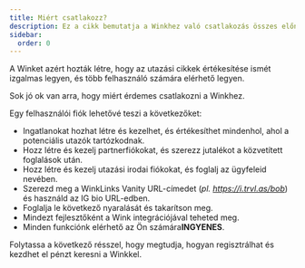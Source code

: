 ```yaml
---
title: Miért csatlakozz?
description: Ez a cikk bemutatja a Winkhez való csatlakozás összes előnyét.
sidebar:
  order: 0
---
```

A Winket azért hozták létre, hogy az utazási cikkek értékesítése ismét izgalmas legyen, és több felhasználó számára elérhető legyen.

Sok jó ok van arra, hogy miért érdemes csatlakozni a Winkhez.

Egy felhasználói fiók lehetővé teszi a következőket:

* Ingatlanokat hozhat létre és kezelhet, és értékesíthet mindenhol, ahol a potenciális utazók tartózkodnak.
* Hozz létre és kezelj partnerfiókokat, és szerezz jutalékot a közvetített foglalások után.
* Hozz létre és kezelj utazási irodai fiókokat, és foglalj az ügyfeleid nevében.
* Szerezd meg a WinkLinks Vanity URL-címedet (*pl. https://i.trvl.as/bob*) és használd az IG bio URL-edben.
* Foglalja le következő nyaralását és takarítson meg.
* Mindezt fejlesztőként a Wink integrációjával teheted meg.
* Minden funkciónk elérhető az Ön számára**INGYENES**.

Folytassa a következő résszel, hogy megtudja, hogyan regisztrálhat és kezdhet el pénzt keresni a Winkkel.

